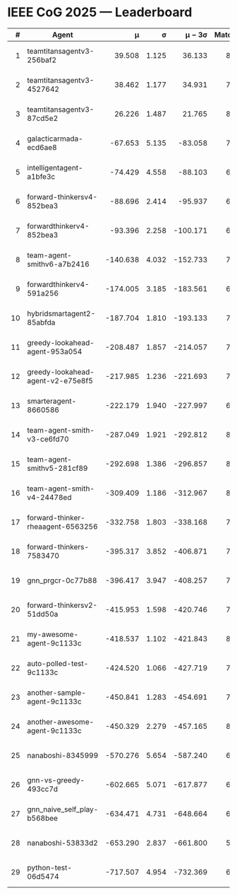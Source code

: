 # IEEE CoG 2025 — Leaderboard

| # | Agent | μ | σ | μ − 3σ | Matches | Updated |
|---:|---|---:|---:|---:|---:|---|
| 1 | teamtitansagentv3-256baf2 | 39.508 | 1.125 | 36.133 | 8040 | 2025-08-19 23:43 |
| 2 | teamtitansagentv3-4527642 | 38.462 | 1.177 | 34.931 | 7494 | 2025-08-19 23:43 |
| 3 | teamtitansagentv3-87cd5e2 | 26.226 | 1.487 | 21.765 | 8266 | 2025-08-19 23:43 |
| 4 | galacticarmada-ecd6ae8 | -67.653 | 5.135 | -83.058 | 7820 | 2025-08-19 23:43 |
| 5 | intelligentagent-a1bfe3c | -74.429 | 4.558 | -88.103 | 6330 | 2025-08-19 23:43 |
| 6 | forward-thinkersv4-852bea3 | -88.696 | 2.414 | -95.937 | 6555 | 2025-08-19 23:43 |
| 7 | forwardthinkerv4-852bea3 | -93.396 | 2.258 | -100.171 | 6191 | 2025-08-19 23:43 |
| 8 | team-agent-smithv6-a7b2416 | -140.638 | 4.032 | -152.733 | 7380 | 2025-08-19 23:43 |
| 9 | forwardthinkerv4-591a256 | -174.005 | 3.185 | -183.561 | 6874 | 2025-08-19 23:43 |
| 10 | hybridsmartagent2-85abfda | -187.704 | 1.810 | -193.133 | 7162 | 2025-08-19 23:43 |
| 11 | greedy-lookahead-agent-953a054 | -208.487 | 1.857 | -214.057 | 7484 | 2025-08-19 23:43 |
| 12 | greedy-lookahead-agent-v2-e75e8f5 | -217.985 | 1.236 | -221.693 | 7604 | 2025-08-19 23:43 |
| 13 | smarteragent-8660586 | -222.179 | 1.940 | -227.997 | 6520 | 2025-08-19 23:43 |
| 14 | team-agent-smith-v3-ce6fd70 | -287.049 | 1.921 | -292.812 | 8362 | 2025-08-19 23:43 |
| 15 | team-agent-smithv5-281cf89 | -292.698 | 1.386 | -296.857 | 8020 | 2025-08-19 23:43 |
| 16 | team-agent-smith-v4-24478ed | -309.409 | 1.186 | -312.967 | 8202 | 2025-08-19 23:43 |
| 17 | forward-thinker-rheaagent-6563256 | -332.758 | 1.803 | -338.168 | 7240 | 2025-08-19 23:43 |
| 18 | forward-thinkers-7583470 | -395.317 | 3.852 | -406.871 | 7120 | 2025-08-19 23:43 |
| 19 | gnn_prgcr-0c77b88 | -396.417 | 3.947 | -408.257 | 7130 | 2025-08-19 23:43 |
| 20 | forward-thinkersv2-51dd50a | -415.953 | 1.598 | -420.746 | 7860 | 2025-08-19 23:43 |
| 21 | my-awesome-agent-9c1133c | -418.537 | 1.102 | -421.843 | 8080 | 2025-08-19 23:43 |
| 22 | auto-polled-test-9c1133c | -424.520 | 1.066 | -427.719 | 7320 | 2025-08-19 23:43 |
| 23 | another-sample-agent-9c1133c | -450.841 | 1.283 | -454.691 | 7540 | 2025-08-19 23:43 |
| 24 | another-awesome-agent-9c1133c | -450.329 | 2.279 | -457.165 | 8360 | 2025-08-19 23:43 |
| 25 | nanaboshi-8345999 | -570.276 | 5.654 | -587.240 | 6600 | 2025-08-19 23:43 |
| 26 | gnn-vs-greedy-493cc7d | -602.665 | 5.071 | -617.877 | 6120 | 2025-08-19 23:43 |
| 27 | gnn_naive_self_play-b568bee | -634.471 | 4.731 | -648.664 | 6460 | 2025-08-19 23:43 |
| 28 | nanaboshi-53833d2 | -653.290 | 2.837 | -661.800 | 5800 | 2025-08-19 23:43 |
| 29 | python-test-06d5474 | -717.507 | 4.954 | -732.369 | 6370 | 2025-08-19 23:43 |
